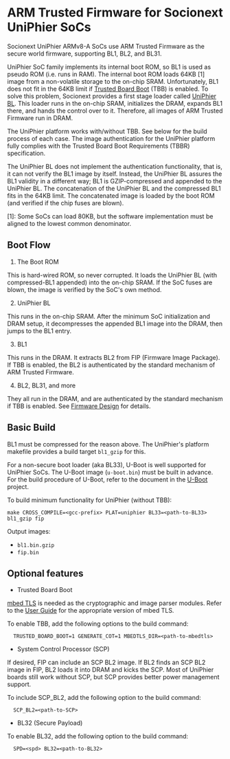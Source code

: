 ARM Trusted Firmware for Socionext UniPhier SoCs
================================================

Socionext UniPhier ARMv8-A SoCs use ARM Trusted Firmware as the secure world
firmware, supporting BL1, BL2, and BL31.

UniPhier SoC family implements its internal boot ROM, so BL1 is used as pseudo
ROM (i.e. runs in RAM).  The internal boot ROM loads 64KB [1] image from a
non-volatile storage to the on-chip SRAM.  Unfortunately, BL1 does not fit in
the 64KB limit if [Trusted Board Boot] (TBB) is enabled.  To solve this problem,
Socionext provides a first stage loader called [UniPhier BL].  This loader runs
in the on-chip SRAM, initializes the DRAM, expands BL1 there, and hands the
control over to it.  Therefore, all images of ARM Trusted Firmware run in DRAM.

The UniPhier platform works with/without TBB.  See below for the build process
of each case.  The image authentication for the UniPhier platform fully
complies with the Trusted Board Boot Requirements (TBBR) specification.

The UniPhier BL does not implement the authentication functionality, that is,
it can not verify the BL1 image by itself.  Instead, the UniPhier BL assures
the BL1 validity in a different way; BL1 is GZIP-compressed and appended to
the UniPhier BL.  The concatenation of the UniPhier BL and the compressed BL1
fits in the 64KB limit.  The concatenated image is loaded by the boot ROM
(and verified if the chip fuses are blown).

[1]: Some SoCs can load 80KB, but the software implementation must be aligned
     to the lowest common denominator.

[Trusted Board Boot]: ../trusted-board-boot.md

[UniPhier BL]: https://github.com/uniphier/uniphier-bl


Boot Flow
---------

1. The Boot ROM

  This is hard-wired ROM, so never corrupted.  It loads the UniPhier BL (with
  compressed-BL1 appended) into the on-chip SRAM.  If the SoC fuses are blown,
  the image is verified by the SoC's own method.

2. UniPhier BL

  This runs in the on-chip SRAM.  After the minimum SoC initialization and DRAM
  setup, it decompresses the appended BL1 image into the DRAM, then jumps to
  the BL1 entry.

3. BL1

  This runs in the DRAM.  It extracts BL2 from FIP (Firmware Image Package).
  If TBB is enabled, the BL2 is authenticated by the standard mechanism of ARM
  Trusted Firmware.

4. BL2, BL31, and more

  They all run in the DRAM, and are authenticated by the standard mechanism if
  TBB is enabled.  See [Firmware Design] for details.

[Firmware Design]: ../firmware-design.md


Basic Build
-----------

BL1 must be compressed for the reason above.  The UniPhier's platform makefile
provides a build target `bl1_gzip` for this.

For a non-secure boot loader (aka BL33), U-Boot is well supported for UniPhier
SoCs.  The U-Boot image (`u-boot.bin`) must be built in advance.  For the build
procedure of U-Boot, refer to the document in the [U-Boot] project.

[U-Boot]: https://www.denx.de/wiki/U-Boot

To build minimum functionality for UniPhier (without TBB):

```
make CROSS_COMPILE=<gcc-prefix> PLAT=uniphier BL33=<path-to-BL33> bl1_gzip fip
```

Output images:

- `bl1.bin.gzip`
- `fip.bin`


Optional features
-----------------

- Trusted Board Boot

[mbed TLS] is needed as the cryptographic and image parser modules.
Refer to the [User Guide] for the appropriate version of mbed TLS.

To enable TBB, add the following options to the build command:

```
  TRUSTED_BOARD_BOOT=1 GENERATE_COT=1 MBEDTLS_DIR=<path-to-mbedtls>
```

[mbed TLS]: https://tls.mbed.org/

[User Guide]: ../user-guide.md

- System Control Processor (SCP)

If desired, FIP can include an SCP BL2 image.  If BL2 finds an SCP BL2 image
in FIP, BL2 loads it into DRAM and kicks the SCP.  Most of UniPhier boards
still work without SCP, but SCP provides better power management support.

To include SCP_BL2, add the following option to the build command:

```
  SCP_BL2=<path-to-SCP>
```

- BL32 (Secure Payload)

To enable BL32, add the following option to the build command:

```
  SPD=<spd> BL32=<path-to-BL32>
```
